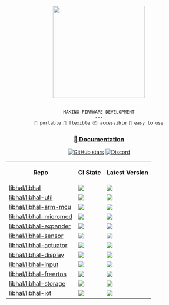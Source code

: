 <div align="center">
<img height="250" src="https://raw.githubusercontent.com/libhal/.github/main/profile/logo.png">
<br />
<br />

```
MAKING FIRMWARE DEVELOPMENT
---
🚚 portable 🦾 flexible 📦 accessible 🍰 easy to use
```

</div>

<div align="center">

<h3>
<a href="https://libhal.github.io/">📖 Documentation</a>
</h3>

[![GitHub stars](https://img.shields.io/github/stars/libhal/libhal.svg)](https://github.com/libhal/libhal/stargazers)
[![Discord](https://img.shields.io/discord/800515757871726622?color=7389D8&logo=discord&logoColor=ffffff&labelColor=6A7EC2)](https://discord.gg/p5A6vzv8tm)

<table>
  <tr>
    <th>
      <p>Repo</p>
    </th>
    <th>
      <p>CI State</p>
    </th>
    <th>
      <p>Latest Version</p>
    </th>
  </tr>

  <tr>
    <td>
      <a href="https://github.com/libhal/libhal/">libhal/libhal</a>
    </td>
    <td>
      <a href="https://github.com/libhal/libhal/actions/workflows/ci.yml"><img src="https://github.com/libhal/libhal/actions/workflows/ci.yml/badge.svg" /></a>
    </td>
    <td>
      <a href="https://github.com/libhal/libhal/releases"><img src="https://img.shields.io/github/v/release/libhal/libhal" /></a>
    </td>
  </tr>

  <tr>
    <td>
      <a href="https://github.com/libhal/libhal-util/">libhal/libhal-util</a>
    </td>
    <td>
      <a href="https://github.com/libhal/libhal-util/actions/workflows/ci.yml"><img src="https://github.com/libhal/libhal-util/actions/workflows/ci.yml/badge.svg" /></a>
    </td>
    <td>
      <a href="https://github.com/libhal/libhal-util/releases"><img src="https://img.shields.io/github/v/release/libhal/libhal-util" /></a>
    </td>
  </tr>

  <tr>
    <td>
      <a href="https://github.com/libhal/libhal-arm-mcu/">libhal/libhal-arm-mcu</a>
    </td>
    <td>
      <a href="https://github.com/libhal/libhal-arm-mcu/actions/workflows/ci.yml"><img src="https://github.com/libhal/libhal-arm-mcu/actions/workflows/ci.yml/badge.svg" /></a>
    </td>
    <td>
      <a href="https://github.com/libhal/libhal-arm-mcu/releases">
      <img src="https://img.shields.io/github/v/release/libhal/libhal-arm-mcu" />
      </a>
    </td>
  </tr>

  <tr>
    <td>
      <a href="https://github.com/libhal/libhal-micromod/">libhal/libhal-micromod</a>
    </td>
    <td>
      <a href="https://github.com/libhal/libhal-micromod/actions/workflows/ci.yml"><img src="https://github.com/libhal/libhal-micromod/actions/workflows/ci.yml/badge.svg" /></a>
    </td>
    <td>
      <a href="https://github.com/libhal/libhal-micromod/releases"><img src="https://img.shields.io/github/v/release/libhal/libhal-micromod" /></a>
    </td>
  </tr>

  <tr>
    <td>
      <a href="https://github.com/libhal/libhal-expander/">libhal/libhal-expander</a>
    </td>
    <td>
      <a href="https://github.com/libhal/libhal-expander/actions/workflows/ci.yml"><img src="https://github.com/libhal/libhal-expander/actions/workflows/ci.yml/badge.svg" /></a>
    </td>
    <td>
      <a href="https://github.com/libhal/libhal-expander/releases"><img src="https://img.shields.io/github/v/release/libhal/libhal-expander" /></a>
    </td>
  </tr>

  <tr>
    <td>
      <a href="https://github.com/libhal/libhal-sensor/">libhal/libhal-sensor</a>
    </td>
    <td>
      <a href="https://github.com/libhal/libhal-sensor/actions/workflows/ci.yml"><img src="https://github.com/libhal/libhal-sensor/actions/workflows/ci.yml/badge.svg" /></a>
    </td>
    <td>
      <a href="https://github.com/libhal/libhal-sensor/releases"><img src="https://img.shields.io/github/v/release/libhal/libhal-sensor" /></a>
    </td>
  </tr>

  <tr>
    <td>
      <a href="https://github.com/libhal/libhal-actuator/">libhal/libhal-actuator</a>
    </td>
    <td>
      <a href="https://github.com/libhal/libhal-actuator/actions/workflows/ci.yml"><img src="https://github.com/libhal/libhal-actuator/actions/workflows/ci.yml/badge.svg" /></a>
    </td>
    <td>
      <a href="https://github.com/libhal/libhal-actuator/releases"><img src="https://img.shields.io/github/v/release/libhal/libhal-actuator" /></a>
    </td>
  </tr>

  <tr>
    <td>
      <a href="https://github.com/libhal/libhal-display/">libhal/libhal-display</a>
    </td>
    <td>
      <a href="https://github.com/libhal/libhal-display/actions/workflows/ci.yml"><img src="https://github.com/libhal/libhal-display/actions/workflows/ci.yml/badge.svg" /></a>
    </td>
    <td>
      <a href="https://github.com/libhal/libhal-display/releases"><img src="https://img.shields.io/github/v/release/libhal/libhal-display" /></a>
    </td>
  </tr>

  <tr>
    <td>
      <a href="https://github.com/libhal/libhal-input/">libhal/libhal-input</a>
    </td>
    <td>
      <a href="https://github.com/libhal/libhal-input/actions/workflows/ci.yml"><img src="https://github.com/libhal/libhal-input/actions/workflows/ci.yml/badge.svg" /></a>
    </td>
    <td>
      <a href="https://github.com/libhal/libhal-input/releases"><img src="https://img.shields.io/github/v/release/libhal/libhal-input" /></a>
    </td>
  </tr>

  <tr>
    <td>
      <a href="https://github.com/libhal/libhal-freertos/">libhal/libhal-freertos</a>
    </td>
    <td>
      <a href="https://github.com/libhal/libhal-freertos/actions/workflows/ci.yml"><img src="https://github.com/libhal/libhal-freertos/actions/workflows/ci.yml/badge.svg" /></a>
    </td>
    <td>
      <a href="https://github.com/libhal/libhal-freertos/releases"><img src="https://img.shields.io/github/v/release/libhal/libhal-freertos" /></a>
    </td>
  </tr>

  <tr>
    <td>
      <a href="https://github.com/libhal/libhal-storage/">libhal/libhal-storage</a>
    </td>
    <td>
      <a href="https://github.com/libhal/libhal-storage/actions/workflows/ci.yml"><img src="https://github.com/libhal/libhal-storage/actions/workflows/ci.yml/badge.svg" /></a>
    </td>
    <td>
      <a href="https://github.com/libhal/libhal-storage/releases"><img src="https://img.shields.io/github/v/release/libhal/libhal-storage" /></a>
    </td>
  </tr>

  <tr>
    <td>
      <a href="https://github.com/libhal/libhal-iot/">libhal/libhal-iot</a>
    </td>
    <td>
      <a href="https://github.com/libhal/libhal-iot/actions/workflows/ci.yml"><img src="https://github.com/libhal/libhal-iot/actions/workflows/ci.yml/badge.svg" /></a>
    </td>
    <td>
      <a href="https://github.com/libhal/libhal-iot/releases"><img src="https://img.shields.io/github/v/release/libhal/libhal-iot" /></a>
    </td>
  </tr>

</table>


</div>
